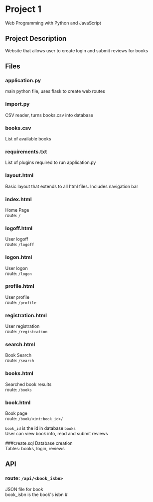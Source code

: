 # Project 1

Web Programming with Python and JavaScript

## Project Description
Website that allows user to create login and submit reviews for books

## Files

### application.py
main python file, uses flask to create web routes

### import.py
CSV reader, turns books.csv into database 

### books.csv
List of available books

### requirements.txt
List of plugins required to run application.py

### layout.html
Basic layout that extends to all html files. Includes navigation bar

### index.html
Home Page   
route: `/`

### logoff.html
User logoff  
route: `/logoff`

### logon.html
User logon   
route: `/logon`

### profile.html
User profile  
route: `/profile`

### registration.html
User registration  
route: `/registration`

### search.html 
Book Search  
route: `/search`

### books.html
Searched book results  
route: `/books`

### book.html
Book page   
route: `/book/<int:book_id>/`  

`book_id` is the id in database `books `  
User can view book info, read and submit reviews  

###create.sql
Database creation  
Tables: books, login, reviews


## API
### route: `/api/<book_isbn>`    
JSON file for book  
book_isbn is the book's isbn #  
 
 